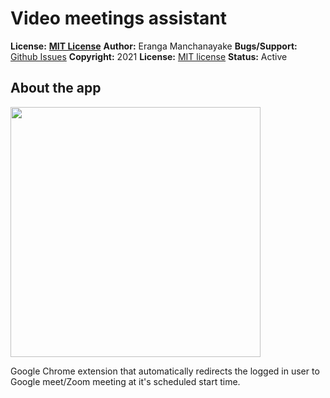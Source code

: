 # Video meetings assistant

**License:** [**MIT License**][license]
**Author:** Eranga Manchanayake
**Bugs/Support:** [Github Issues][gh-issues]
**Copyright:** 2021
**License:** [MIT license][license]
**Status:** Active

## About the app

<img class="border" src="https://em-generic-uploads.s3.ap-southeast-2.amazonaws.com/video-meetings-assistant-extension/Screen%20Shot%202021-10-12%20at%2010.01.19%20pm.png" width="400px"/>

Google Chrome extension that automatically redirects the logged in user to Google meet/Zoom meeting at it's scheduled start time.

  [gh-issues]: https://github.com/erangakm/gc-auto-join-chrome-extension/issues
  [license]: https://github.com/erangakm/gc-auto-join-chrome-extension/blob/main/LICENSE
